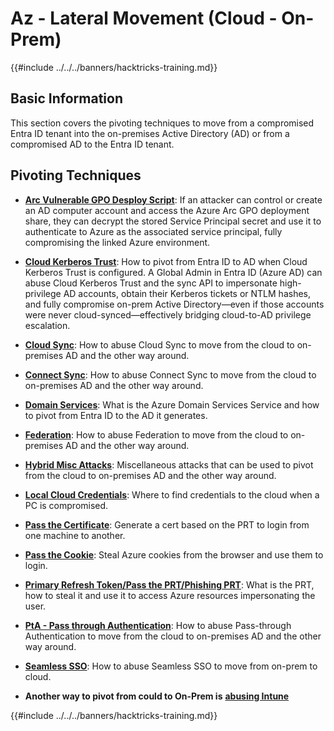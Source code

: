 # Az - Lateral Movement (Cloud - On-Prem)

{{#include ../../../banners/hacktricks-training.md}}

## Basic Information

This section covers the pivoting techniques to move from a compromised Entra ID tenant into the on-premises Active Directory (AD) or from a compromised AD to the Entra ID tenant.

## Pivoting Techniques

- [**Arc Vulnerable GPO Desploy Script**](az-arc-vulnerable-gpo-deploy-script.md): If an attacker can control or create an AD computer account and access the Azure Arc GPO deployment share, they can decrypt the stored Service Principal secret and use it to authenticate to Azure as the associated service principal, fully compromising the linked Azure environment.

- [**Cloud Kerberos Trust**](az-cloud-kerberos-trust.md): How to pivot from Entra ID to AD when Cloud Kerberos Trust is configured. A Global Admin in Entra ID (Azure AD) can abuse Cloud Kerberos Trust and the sync API to impersonate high-privilege AD accounts, obtain their Kerberos tickets or NTLM hashes, and fully compromise on-prem Active Directory—even if those accounts were never cloud-synced—effectively bridging cloud-to-AD privilege escalation.

- [**Cloud Sync**](az-cloud-sync.md): How to abuse Cloud Sync to move from the cloud to on-premises AD and the other way around.

- [**Connect Sync**](az-connect-sync.md): How to abuse Connect Sync to move from the cloud to on-premises AD and the other way around.

- [**Domain Services**](az-domain-services.md): What is the Azure Domain Services Service and how to pivot from Entra ID to the AD it generates.

- [**Federation**](az-federation.md): How to abuse Federation to move from the cloud to on-premises AD and the other way around.

- [**Hybrid Misc Attacks**](az-hybrid-identity-misc-attacks.md): Miscellaneous attacks that can be used to pivot from the cloud to on-premises AD and the other way around.

- [**Local Cloud Credentials**](az-local-cloud-credentials.md): Where to find credentials to the cloud when a PC is compromised.

- [**Pass the Certificate**](az-pass-the-certificate.md): Generate a cert based on the PRT to login from one machine to another.

- [**Pass the Cookie**](az-pass-the-cookie.md): Steal Azure cookies from the browser and use them to login.

- [**Primary Refresh Token/Pass the PRT/Phishing PRT**](az-primary-refresh-token-prt.md): What is the PRT, how to steal it and use it to access Azure resources impersonating the user.

- [**PtA - Pass through Authentication**](az-pta-pass-through-authentication.md): How to abuse Pass-through Authentication to move from the cloud to on-premises AD and the other way around.

- [**Seamless SSO**](az-seamless-sso.md): How to abuse Seamless SSO to move from on-prem to cloud.

- **Another way to pivot from could to On-Prem is** [**abusing Intune**](../az-services/intune.md)


{{#include ../../../banners/hacktricks-training.md}}

